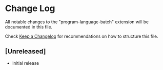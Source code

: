 # Change Log

All notable changes to the "program-language-batch" extension will be documented in this file.

Check [Keep a Changelog](http://keepachangelog.com/) for recommendations on how to structure this file.

## [Unreleased]

- Initial release